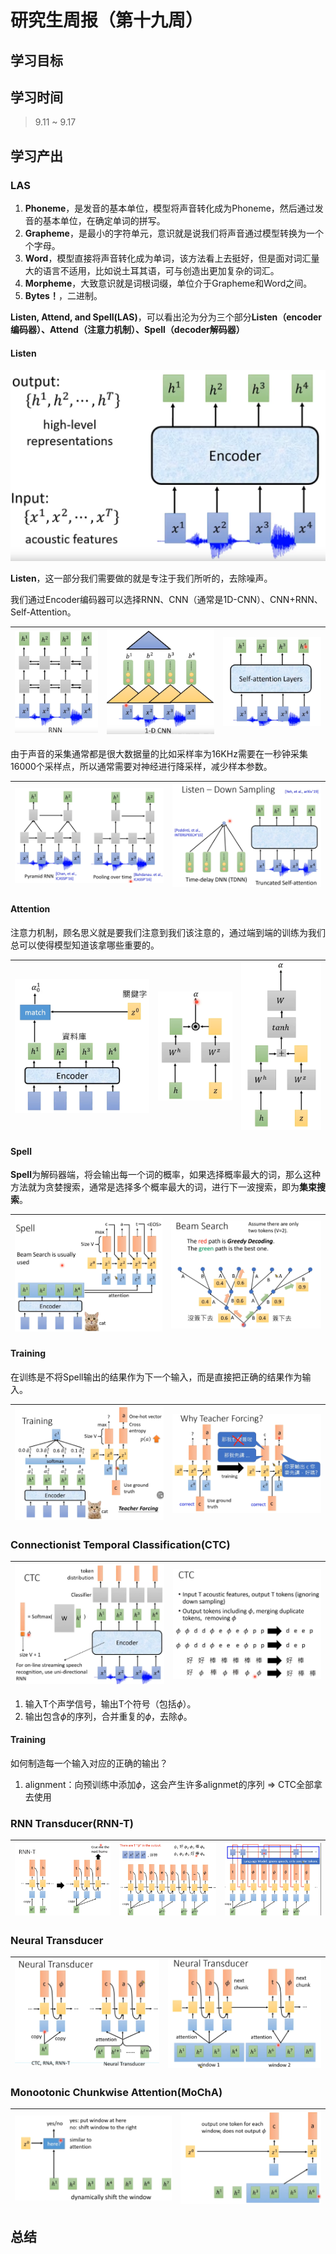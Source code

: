 # 研究生周报（第十九周）

## 学习目标

## 学习时间

> 9.11 ~ 9.17

## 学习产出

### LAS

1. **Phoneme**，是发音的基本单位，模型将声音转化成为Phoneme，然后通过发音的基本单位，在确定单词的拼写。
2. **Grapheme**，是最小的字符单元，意识就是说我们将声音通过模型转换为一个个字母。
3. **Word**，模型直接将声音转化成为单词，该方法看上去挺好，但是面对词汇量大的语言不适用，比如说土耳其语，可与创造出更加复杂的词汇。
4. **Morpheme**，大致意识就是词根词缀，单位介于Grapheme和Word之间。
5. **Bytes！**，二进制。

**Listen, Attend, and Spell(LAS)**，可以看出沦为分为三个部分**Listen（encoder编码器）、Attend（注意力机制）、Spell（decoder解码器）**

#### Listen

![avator](./image/1.png)

**Listen**，这一部分我们需要做的就是专注于我们所听的，去除噪声。

我们通过Encoder编码器可以选择RNN、CNN（通常是1D-CNN）、CNN+RNN、Self-Attention。

![avator](./image/2.png) | ![avator](./image/3.png) | ![avator](./image/4.png)
---|---|---

由于声音的采集通常都是很大数据量的比如采样率为16KHz需要在一秒钟采集16000个采样点，所以通常需要对神经进行降采样，减少样本参数。

![avator](./image/5.png) | ![avator](./image/6.png)
---|---

#### Attention

注意力机制，顾名思义就是要我们注意到我们该注意的，通过端到端的训练为我们总可以使得模型知道该拿哪些重要的。

![avator](./image/7.png) | ![avator](./image/8.png) | ![avator](./image/9.png)
---|---|---

#### Spell

**Spell**为解码器端，将会输出每一个词的概率，如果选择概率最大的词，那么这种方法就为贪婪搜索，通常是选择多个概率最大的词，进行下一波搜索，即为**集束搜索**。

![avator](./image/10.png) | ![avator](./image/11.png)
---|---

#### Training

在训练是不将Spell输出的结果作为下一个输入，而是直接把正确的结果作为输入。

![avator](./image/12.png) | ![avator](./image/13.png)
---|---

### Connectionist Temporal Classification(CTC)

![avator](./image/14.png) | ![avator](./image/15.png)
--|--

1. 输入T个声学信号，输出T个符号（包括$\phi$）。
2. 输出包含$\phi$的序列，合并重复的$\phi$，去除$\phi$。

#### Training

如何制造每一个输入对应的正确的输出？

1. alignment：向预训练中添加$\phi$，这会产生许多alignmet的序列 => CTC全部拿去使用

### RNN Transducer(RNN-T)

![RNN->RNN-T](./image/16.png) | ![RNN-T](./image/17.png) | ![RNN-T](./image/18.png)
---|---|---

### Neural Transducer

![Neural Transducer](./image/19.png) | ![Neural Transducer window](./image/20.png)
---|---

### Monootonic Chunkwise Attention(MoChA)

![判断移动窗口](./image/21.png) | ![avator](./image/22.png)
---|---

<!-- ### HMM

![state](./image/23.png) | ![state](./image/24.png)
---|---

1. Transition Probability：从一个state到另一个state的几率，及下一个vector是由哪一个state产生的
2. Emission Probability：给定一个state，这个state产生的声音序列样子怎么样。

**Tied-state**：有一些state，他们会共用一个model distribution，这件事叫做Tied-state。 -->

## 总结
